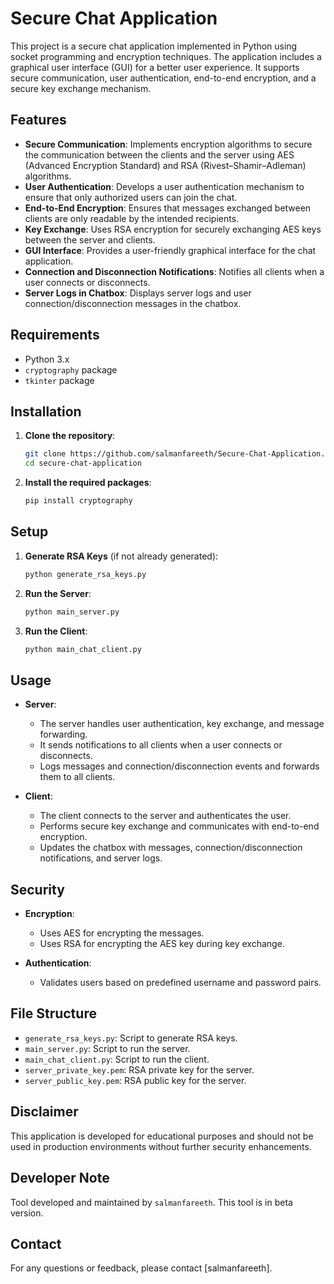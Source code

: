 # Secure Chat Application

This project is a secure chat application implemented in Python using socket programming and encryption techniques. The application includes a graphical user interface (GUI) for a better user experience. It supports secure communication, user authentication, end-to-end encryption, and a secure key exchange mechanism.

## Features

- **Secure Communication**: Implements encryption algorithms to secure the communication between the clients and the server using AES (Advanced Encryption Standard) and RSA (Rivest–Shamir–Adleman) algorithms.
- **User Authentication**: Develops a user authentication mechanism to ensure that only authorized users can join the chat.
- **End-to-End Encryption**: Ensures that messages exchanged between clients are only readable by the intended recipients.
- **Key Exchange**: Uses RSA encryption for securely exchanging AES keys between the server and clients.
- **GUI Interface**: Provides a user-friendly graphical interface for the chat application.
- **Connection and Disconnection Notifications**: Notifies all clients when a user connects or disconnects.
- **Server Logs in Chatbox**: Displays server logs and user connection/disconnection messages in the chatbox.

## Requirements

- Python 3.x
- `cryptography` package
- `tkinter` package

## Installation

1. **Clone the repository**:
    ```bash
    git clone https://github.com/salmanfareeth/Secure-Chat-Application.git
    cd secure-chat-application
    ```

2. **Install the required packages**:
    ```bash
    pip install cryptography
    ```

## Setup

1. **Generate RSA Keys** (if not already generated):
    ```bash
    python generate_rsa_keys.py
    ```

2. **Run the Server**:
    ```bash
    python main_server.py
    ```

3. **Run the Client**:
    ```bash
    python main_chat_client.py
    ```

## Usage

- **Server**:
  - The server handles user authentication, key exchange, and message forwarding.
  - It sends notifications to all clients when a user connects or disconnects.
  - Logs messages and connection/disconnection events and forwards them to all clients.

- **Client**:
  - The client connects to the server and authenticates the user.
  - Performs secure key exchange and communicates with end-to-end encryption.
  - Updates the chatbox with messages, connection/disconnection notifications, and server logs.

## Security

- **Encryption**:
  - Uses AES for encrypting the messages.
  - Uses RSA for encrypting the AES key during key exchange.
  
- **Authentication**:
  - Validates users based on predefined username and password pairs.

## File Structure

- `generate_rsa_keys.py`: Script to generate RSA keys.
- `main_server.py`: Script to run the server.
- `main_chat_client.py`: Script to run the client.
- `server_private_key.pem`: RSA private key for the server.
- `server_public_key.pem`: RSA public key for the server.

## Disclaimer

This application is developed for educational purposes and should not be used in production environments without further security enhancements.

## Developer Note

Tool developed and maintained by `salmanfareeth`.
This tool is in beta version.

## Contact

For any questions or feedback, please contact [salmanfareeth].
